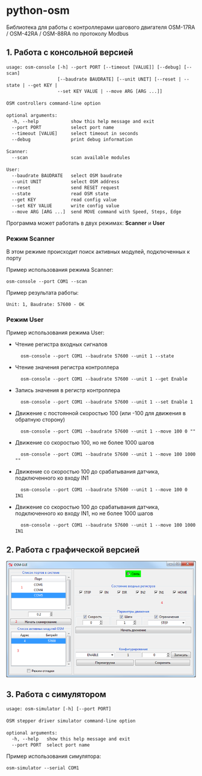 # python-osm #

Библиотека для работы с контроллерами шагового двигателя OSM-17RA / OSM-42RA / OSM-88RA по протоколу Modbus

## 1. Работа с консольной версией ##

    usage: osm-console [-h] --port PORT [--timeout [VALUE]] [--debug] [--scan]
                       [--baudrate BAUDRATE] [--unit UNIT] [--reset | --state | --get KEY |
                       --set KEY VALUE | --move ARG [ARG ...]]

    OSM controllers command-line option

    optional arguments:
      -h, --help            show this help message and exit
      --port PORT           select port name
      --timeout [VALUE]     select timeout in seconds
      --debug               print debug information

    Scanner:
      --scan                scan available modules

    User:
      --baudrate BAUDRATE   select OSM baudrate
      --unit UNIT           select OSM address
      --reset               send RESET request
      --state               read OSM state
      --get KEY             read config value
      --set KEY VALUE       write config value
      --move ARG [ARG ...]  send MOVE command with Speed, Steps, Edge

Программа может работать в двух режимах: **Scanner** и **User**

### Режим Scanner ###

В этом режиме происходит поиск активных модулей, подключенных к порту

Пример использования режима Scanner:

    osm-console --port COM1 --scan

Пример результата работы:

    Unit: 1, Baudrate: 57600 - OK

### Режим User ###

Пример использования режима User:

- Чтение регистра входных сигналов

        osm-console --port COM1 --baudrate 57600 --unit 1 --state

- Чтение значения регистра контроллера

        osm-console --port COM1 --baudrate 57600 --unit 1 --get Enable

- Запись значения в регистр контроллера

        osm-console --port COM1 --baudrate 57600 --unit 1 --set Enable 1

- Движение с постоянной скоростью 100 (или -100 для движения в обратную сторону)

        osm-console --port COM1 --baudrate 57600 --unit 1 --move 100 0 ""

- Движение со скоростью 100, но не более 1000 шагов

        osm-console --port COM1 --baudrate 57600 --unit 1 --move 100 1000 ""

- Движение со скоростью 100 до срабатывания датчика, подключенного ко входу IN1

        osm-console --port COM1 --baudrate 57600 --unit 1 --move 100 0 IN1

- Движение со скоростью 100 до срабатывания датчика, подключенного ко входу IN1, но не более 1000 шагов

        osm-console --port COM1 --baudrate 57600 --unit 1 --move 100 1000 IN1

## 2. Работа с графической версией ##

![OSM Controller](./doc/GUI_1.png)

## 3. Работа с симулятором ##

    usage: osm-simulator [-h] [--port PORT]

    OSM stepper driver simulator command-line option

    optional arguments:
      -h, --help   show this help message and exit
      --port PORT  select port name

Пример использования симулятора:

    osm-simulator --serial COM1
